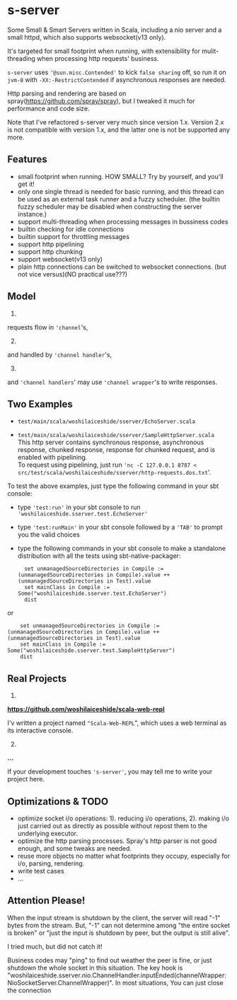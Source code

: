 # s-server
Some Small & Smart Servers written in Scala, including a nio server and a small httpd, which also supports websocket(v13 only).

It's targeted for small footprint when running, with extensibility for mulit-threading when processing http requests' business.

`s-server` uses `'@sun.misc.Contended'` to kick `false sharing` off, so run it on `jvm-8` with `-XX:-RestrictContended` if asynchronous responses are needed.

Http parsing and rendering are based on spray(https://github.com/spray/spray), but I tweaked it much for performance and code size. 

Note that I've refactored s-server very much since version 1.x. Version 2.x is not compatible with version 1.x, and the latter one is not be supported any more. 

## Features
* small footprint when running. HOW SMALL? Try by yourself, and you'll get it!
* only one single thread is needed for basic running, and this thread can be used as an external task runner and a fuzzy scheduler. (the builtin fuzzy scheduler may be disabled when constructing the server instance.)
* support multi-threading when processing messages in bussiness codes
* builtin checking for idle connections
* builtin support for throttling messages
* support http pipelining
* support http chunking
* support websocket(v13 only)
* plain http connections can be switched to websocket connections. (but not vice versus)(NO practical use???)

## Model
1.
requests flow in `'channel`'s,
 
2.
and handled by `'channel handler`'s,
 
3.
and `'channel handlers`' may use `'channel wrapper`'s to write responses. 

## Two Examples
* `test/main/scala/woshilaiceshide/sserver/EchoServer.scala`

* `test/main/scala/woshilaiceshide/sserver/SampleHttpServer.scala` <br> This http server contains synchronous response, asynchronous response, chunked response, response for chunked request, and is enabled with pipelining. <br> To request using pipelining, just run `'nc -C 127.0.0.1 8787 < src/test/scala/woshilaiceshide/sserver/http-requests.dos.txt`'.

To test the above examples, just type the following command in your sbt console: 
* type `'test:run'` in your sbt console to run `'woshilaiceshide.sserver.test.EchoServer'`

* type `'test:runMain'` in your sbt console followed by a `'TAB'` to prompt you the valid choices

* type the following commands in your sbt console to make a standalone distribution with all the tests using sbt-native-packager:

		set unmanagedSourceDirectories in Compile := (unmanagedSourceDirectories in Compile).value ++ (unmanagedSourceDirectories in Test).value
		set mainClass in Compile := Some("woshilaiceshide.sserver.test.EchoServer")
		dist
or

		set unmanagedSourceDirectories in Compile := (unmanagedSourceDirectories in Compile).value ++ (unmanagedSourceDirectories in Test).value
		set mainClass in Compile := Some("woshilaiceshide.sserver.test.SampleHttpServer")
		dist

## Real Projects
1.
**https://github.com/woshilaiceshide/scala-web-repl**

I'v written a project named `"Scala-Web-REPL`", which uses a web terminal as its interactive console.

2.
**...**

If your development touches `'s-server'`, you may tell me to write your project here.

## Optimizations & TODO
* optimize socket i/o operations: 1). reducing i/o operations, 2). making i/o just carried out as directly as possible without repost them to the underlying executor.
* optimize the http parsing processes. Spray's http parser is not good enough, and some tweaks are needed.
* reuse more objects no matter what footprints they occupy, especially for i/o, parsing, rendering.
* write test cases
* ...

## Attention Please!
When the input stream is shutdown by the client, the server will read "-1" bytes from the stream.
But, "-1" can not determine among "the entire socket is broken" or "just the input is shutdown by peer, but the output is still alive".

I tried much, but did not catch it!

Business codes may "ping" to find out weather the peer is fine, or just shutdown the whole socket in this situation.
The key hook is "woshilaiceshide.sserver.nio.ChannelHandler.inputEnded(channelWrapper: NioSocketServer.ChannelWrapper)".
In most situations, You can just close the connection  
